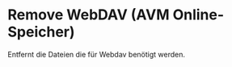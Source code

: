 # Remove WebDAV (AVM Online-Speicher)
Entfernt die Dateien die für Webdav benötigt werden.<br>
<br>


